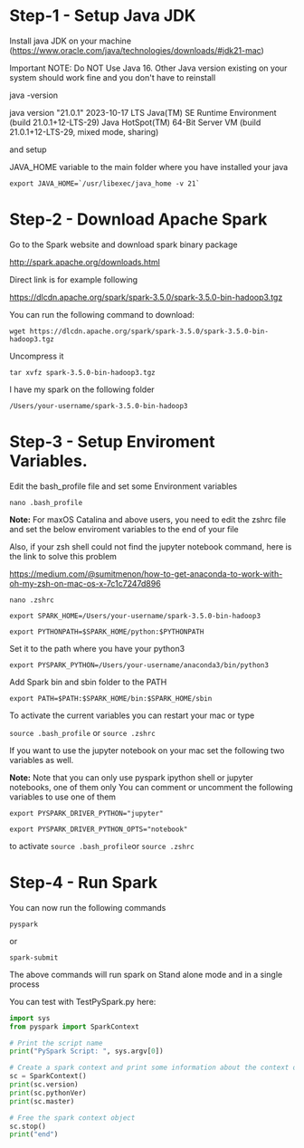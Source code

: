 
# Step-1 - Setup Java JDK

Install java JDK on your machine (https://www.oracle.com/java/technologies/downloads/#jdk21-mac)

Important NOTE: Do NOT Use Java 16. Other Java version existing on your system should work fine and you don't have to reinstall


java -version

java version "21.0.1" 2023-10-17 LTS
Java(TM) SE Runtime Environment (build 21.0.1+12-LTS-29)
Java HotSpot(TM) 64-Bit Server VM (build 21.0.1+12-LTS-29, mixed mode, sharing)

and setup 

JAVA_HOME variable to the main folder where you have installed your java 

```
export JAVA_HOME=`/usr/libexec/java_home -v 21`
```



# Step-2 - Download Apache Spark 


Go to the Spark website and download spark binary package 

http://spark.apache.org/downloads.html


Direct link is for example following 

https://dlcdn.apache.org/spark/spark-3.5.0/spark-3.5.0-bin-hadoop3.tgz

You can run the following command to download: 

```wget https://dlcdn.apache.org/spark/spark-3.5.0/spark-3.5.0-bin-hadoop3.tgz```


Uncompress it 

```tar xvfz spark-3.5.0-bin-hadoop3.tgz```

I have my spark on the following folder 

```/Users/your-username/spark-3.5.0-bin-hadoop3```

# Step-3 -  Setup Enviroment Variables. 

Edit the bash_profile file and set some Environment variables 

```nano .bash_profile```

**Note:** For maxOS Catalina and above users, you need to edit the zshrc file and set the below enviroment variables to the end of your file 

Also, if your zsh shell could not find the jupyter notebook command, here is the link to solve this problem

https://medium.com/@sumitmenon/how-to-get-anaconda-to-work-with-oh-my-zsh-on-mac-os-x-7c1c7247d896

```nano .zshrc```

```export SPARK_HOME=/Users/your-username/spark-3.5.0-bin-hadoop3```

```export PYTHONPATH=$SPARK_HOME/python:$PYTHONPATH```

Set it to the path where you have your python3 

```export PYSPARK_PYTHON=/Users/your-username/anaconda3/bin/python3```

Add Spark bin and sbin folder to the PATH 

```export PATH=$PATH:$SPARK_HOME/bin:$SPARK_HOME/sbin```



To activate the current variables you can restart your mac or type 

```source .bash_profile``` or
```source .zshrc```

If you want to use the jupyter notebook on your mac set the following two variables as well. 

**Note:** Note that you can only use pyspark ipython shell or jupyter notebooks, one of them only 
You can comment or uncomment the following variables to use one of them  

```export PYSPARK_DRIVER_PYTHON="jupyter"```

```export PYSPARK_DRIVER_PYTHON_OPTS="notebook"```


to activate 
```source .bash_profile```or
```source .zshrc```

# Step-4 - Run Spark 

You can now run the following commands 



```pyspark``` 


or 

```spark-submit```

The above commands will run spark on Stand alone mode and in a single process

You can test with TestPySpark.py here:

  ```python
  import sys
  from pyspark import SparkContext

  # Print the script name
  print("PySpark Script: ", sys.argv[0])

  # Create a spark context and print some information about the context object
  sc = SparkContext()
  print(sc.version)
  print(sc.pythonVer)
  print(sc.master)

  # Free the spark context object
  sc.stop()
  print("end")
  ```

